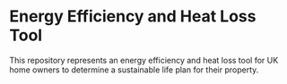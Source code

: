 # Energy Efficiency and Heat Loss Tool
 This repository represents an energy efficiency and heat loss tool for UK home owners to determine a sustainable life plan for their property.
